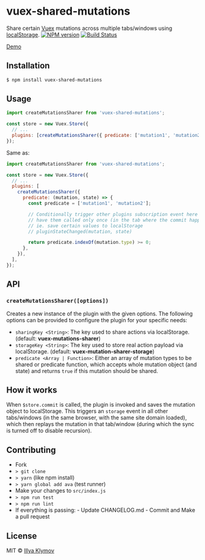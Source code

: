 # vuex-shared-mutations

Share certain [Vuex](http://vuex.vuejs.org/) mutations across multiple tabs/windows using [localStorage](https://developer.mozilla.org/nl/docs/Web/API/Window/localStorage).
[![NPM version](https://img.shields.io/npm/v/vuex-shared-mutations.svg?style=flat-square)](https://www.npmjs.com/package/vuex-shared-mutations)
[![Build Status](https://img.shields.io/travis/xanf/vuex-shared-mutations.svg?style=flat-square)](https://travis-ci.org/xanf/vuex-shared-mutations)

[Demo](https://codesandbox.io/s/n7ynon3lol)

## Installation

```bash
$ npm install vuex-shared-mutations
```

## Usage

```js
import createMutationsSharer from 'vuex-shared-mutations';

const store = new Vuex.Store({
  // ...
  plugins: [createMutationsSharer({ predicate: ['mutation1', 'mutation2'] })],
});
```

Same as:

```js
import createMutationsSharer from 'vuex-shared-mutations';

const store = new Vuex.Store({
  // ...
  plugins: [
    createMutationsSharer({
      predicate: (mutation, state) => {
        const predicate = ['mutation1', 'mutation2'];

        // Conditionally trigger other plugins subscription event here to
        // have them called only once (in the tab where the commit happened)
        // ie. save certain values to localStorage
        // pluginStateChanged(mutation, state)

        return predicate.indexOf(mutation.type) >= 0;
      },
    }),
  ],
});
```

## API

### `createMutationsSharer([options])`

Creates a new instance of the plugin with the given options. The following options
can be provided to configure the plugin for your specific needs:

- `sharingKey <String>`: The key used to share actions via localStorage. (default: **vuex-mutations-sharer**)
- `storageKey <String>`: The key used to store real action payload via localStorage. (default: **vuex-mutation-sharer-storage**)
- `predicate <Array | Function>`: Either an array of mutation types to be shared or predicate function, which accepts whole mutation object (and state) and returns `true` if this mutation should be shared.

## How it works

When `$store.commit` is called, the plugin is invoked and saves the mutation object to localStorage. This triggers an `storage` event in all other tabs/windows (in the same browser, with the same site domain loaded), which then replays the mutation in that tab/window (during which the sync is turned off to disable recursion).

## Contributing

- Fork
- `> git clone`
- `> yarn` (like npm install)
- `> yarn global add ava` (test runner)
- Make your changes to `src/index.js`
- `> npm run test`
- `> npm run lint`
- If everything is passing: - Update CHANGELOG.md - Commit and Make a pull request

## License

MIT © [Illya Klymov](https://github.com/xanf)
